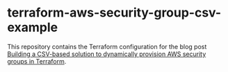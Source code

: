 # terraform-aws-security-group-csv-example

This repository contains the Terraform configuration for the blog post [Building a CSV-based solution to dynamically provision AWS security groups in Terraform](https://blog.avangards.io/building-a-csv-based-solution-to-dynamically-provision-aws-security-groups-in-terraform).
